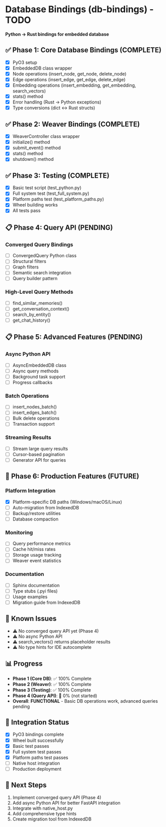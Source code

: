 # Database Bindings (db-bindings) - TODO

**Python → Rust bindings for embedded database**

## ✅ Phase 1: Core Database Bindings (COMPLETE)

- [x] PyO3 setup
- [x] EmbeddedDB class wrapper
- [x] Node operations (insert_node, get_node, delete_node)
- [x] Edge operations (insert_edge, get_edge, delete_edge)
- [x] Embedding operations (insert_embedding, get_embedding, search_vectors)
- [x] stats() method
- [x] Error handling (Rust -> Python exceptions)
- [x] Type conversions (dict <-> Rust structs)

## ✅ Phase 2: Weaver Bindings (COMPLETE)

- [x] WeaverController class wrapper
- [x] initialize() method
- [x] submit_event() method
- [x] stats() method
- [x] shutdown() method

## ✅ Phase 3: Testing (COMPLETE)

- [x] Basic test script (test_python.py)
- [x] Full system test (test_full_system.py)
- [x] Platform paths test (test_platform_paths.py)
- [x] Wheel building works
- [x] All tests pass

## 📋 Phase 4: Query API (PENDING)

### Converged Query Bindings
- [ ] ConvergedQuery Python class
- [ ] Structural filters
- [ ] Graph filters
- [ ] Semantic search integration
- [ ] Query builder pattern

### High-Level Query Methods
- [ ] find_similar_memories()
- [ ] get_conversation_context()
- [ ] search_by_entity()
- [ ] get_chat_history()

## 📋 Phase 5: Advanced Features (PENDING)

### Async Python API
- [ ] AsyncEmbeddedDB class
- [ ] Async query methods
- [ ] Background task support
- [ ] Progress callbacks

### Batch Operations
- [ ] insert_nodes_batch()
- [ ] insert_edges_batch()
- [ ] Bulk delete operations
- [ ] Transaction support

### Streaming Results
- [ ] Stream large query results
- [ ] Cursor-based pagination
- [ ] Generator API for queries

## 🚀 Phase 6: Production Features (FUTURE)

### Platform Integration
- [x] Platform-specific DB paths (Windows/macOS/Linux)
- [ ] Auto-migration from IndexedDB
- [ ] Backup/restore utilities
- [ ] Database compaction

### Monitoring
- [ ] Query performance metrics
- [ ] Cache hit/miss rates
- [ ] Storage usage tracking
- [ ] Weaver event statistics

### Documentation
- [ ] Sphinx documentation
- [ ] Type stubs (.pyi files)
- [ ] Usage examples
- [ ] Migration guide from IndexedDB

## 🐛 Known Issues

- ⚠️ No converged query API yet (Phase 4)
- ⚠️ No async Python API
- ⚠️ search_vectors() returns placeholder results
- ⚠️ No type hints for IDE autocomplete

## 📊 Progress

- **Phase 1 (Core DB)**: ✅ 100% Complete
- **Phase 2 (Weaver)**: ✅ 100% Complete
- **Phase 3 (Testing)**: ✅ 100% Complete
- **Phase 4 (Query API)**: 🔴 0% (not started)
- **Overall**: **FUNCTIONAL** - Basic DB operations work, advanced queries pending

## 🔗 Integration Status

- [x] PyO3 bindings complete
- [x] Wheel built successfully
- [x] Basic test passes
- [x] Full system test passes
- [x] Platform paths test passes
- [ ] Native host integration
- [ ] Production deployment

## 🎯 Next Steps

1. Implement converged query API (Phase 4)
2. Add async Python API for better FastAPI integration
3. Integrate with native_host.py
4. Add comprehensive type hints
5. Create migration tool from IndexedDB

